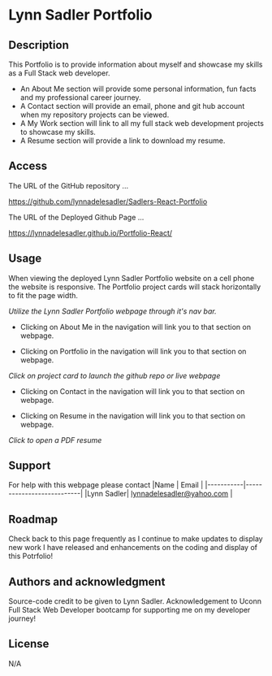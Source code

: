 # Lynn Sadler Portfolio

## Description

This Portfolio is to provide information about myself and showcase my skills as a Full Stack web developer.
* An About Me section will provide some personal information, fun facts and my professional career journey. 
* A Contact section will provide an email, phone and git hub account when my repository projects can be viewed. 
* A My Work section will link to all my full stack web development projects to showcase my skills. 
* A Resume section will provide a link to download my resume. 

## Access

The URL of the GitHub repository ...

https://github.com/lynnadelesadler/Sadlers-React-Portfolio

The URL of the Deployed Github Page  ...

https://lynnadelesadler.github.io/Portfolio-React/

 
## Usage
When viewing the deployed Lynn Sadler Portfolio website on a cell phone the website is responsive. The Portfolio project cards will stack horizontally to fit the page width.
<!-- This text is Italics -->
*Utilize the Lynn Sadler Portfolio webpage through it's nav bar.*


<!-- Provide the navigation links in list format -->
* Clicking on About Me in the navigation will link you to that section on webpage.


*  Clicking on Portfolio in the navigation will link you to that section on webpage.

 *Click on project card to launch the github repo or live webpage*


*  Clicking on Contact in the navigation will link you to that section on webpage.


*  Clicking on Resume in the navigation will link you to that section on webpage.

*Click to open a PDF resume*


 
## Support
For help with this webpage please contact 
|Name       | Email                     |
|-----------|---------------------------|
|Lynn Sadler| lynnadelesadler@yahoo.com |

## Roadmap
Check back to this page frequently as I continue to make updates to display new work I have released and enhancements on the coding and display of this Potrfolio!

## Authors and acknowledgment

Source-code credit to be given to Lynn Sadler. Acknowledgement to Uconn Full Stack Web Developer bootcamp for supporting me on my developer journey!



## License
N/A